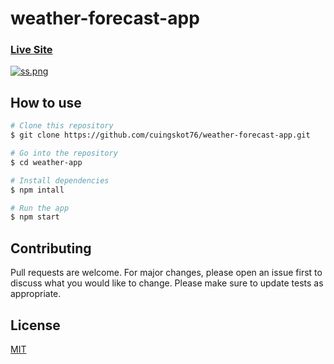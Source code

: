 # weather-forecast-app

### [Live Site](https://simple-weather-forecast-app.vercel.app/)

[![ss.png](https://i.postimg.cc/qq52wxr0/ss.png)](https://postimg.cc/ctfK4Y65)

## How to use

````bash
# Clone this repository
$ git clone https://github.com/cuingskot76/weather-forecast-app.git

# Go into the repository
$ cd weather-app

# Install dependencies
$ npm intall

# Run the app
$ npm start
````

## Contributing
Pull requests are welcome. For major changes, please open an issue first to discuss what you would like to change.
Please make sure to update tests as appropriate.

## License
[MIT](https://choosealicense.com/licenses/mit/)
